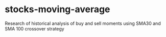 # stocks-moving-average
Research of historical analysis of buy and sell moments using SMA30 and SMA 100 crossover strategy
